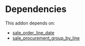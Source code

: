 # Dependencies

This addon depends on:

- [sale_order_line_date](https://github.com/bringout/oca-workflow-process)
- [sale_procurement_group_by_line](https://github.com/bringout/oca-workflow-process)
